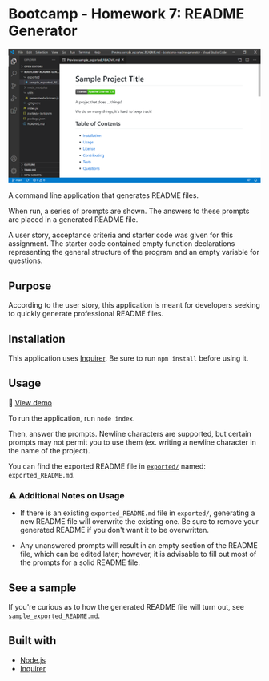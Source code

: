 # Bootcamp - Homework 7: README Generator

![Sample README file](./assets/sampleReadme.png)

A command line application that generates README files.

When run, a series of prompts are shown. The answers to these prompts are placed in a generated README file.

A user story, acceptance criteria and starter code was given for this assignment. The starter code contained empty function declarations representing the general structure of the program and an empty variable for questions.

## Purpose
According to the user story, this application is meant for developers seeking to quickly generate professional README files.

## Installation
This application uses [Inquirer](https://www.npmjs.com/package/inquirer). Be sure to run `npm install` before using it.

## Usage

:link: [View demo](https://drive.google.com/file/d/1PKOamPMei5TxA-ooFM-cDUfYLS6YK9IR/view?usp=sharing)

To run the application, run `node index`.

Then, answer the prompts. Newline characters are supported, but certain prompts may not permit you to use them (ex. writing a newline character in the name of the project).

You can find the exported README file in [`exported/`](./exported/) named: `exported_README.md`.

### :warning: Additional Notes on Usage
- If there is an existing `exported_README.md` file in `exported/`, generating a new README file will overwrite the existing one. Be sure to remove your generated README if you don't want it to be overwritten.

- Any unanswered prompts will result in an empty section of the README file, which can be edited later; however, it is advisable to fill out most of the prompts for a solid README file.

## See a sample
If you're curious as to how the generated README file will turn out, see [`sample_exported_README.md`](./exported/sample_exported_README.md).

## Built with
- [Node.js](https://nodejs.org/en/)
- [Inquirer](https://www.npmjs.com/package/inquirer)
